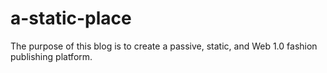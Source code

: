 # a-static-place
The purpose of this blog is to create a passive, static, and Web 1.0 fashion publishing platform.
